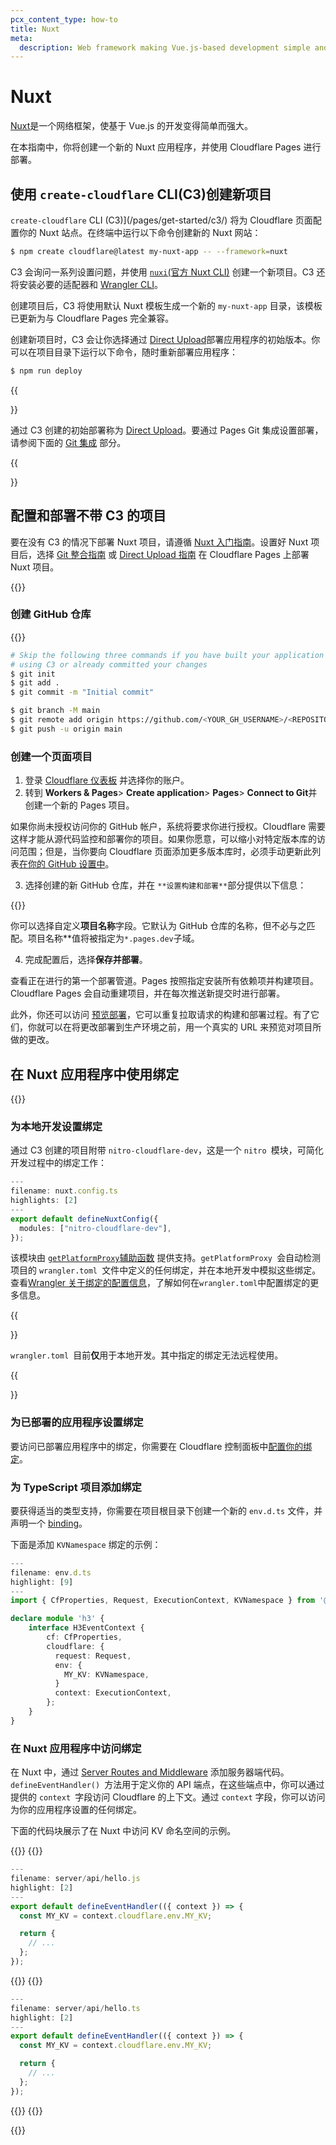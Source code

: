 ```yaml
---
pcx_content_type: how-to
title: Nuxt
meta:
  description: Web framework making Vue.js-based development simple and powerful.
---
```


# Nuxt

[Nuxt](https://nuxt.com)是一个网络框架，使基于 Vue.js 的开发变得简单而强大。

在本指南中，你将创建一个新的 Nuxt 应用程序，并使用 Cloudflare Pages 进行部署。

## 使用 `create-cloudflare` CLI(C3)创建新项目

`create-cloudflare` CLI (C3)](/pages/get-started/c3/) 将为 Cloudflare 页面配置你的 Nuxt 站点。在终端中运行以下命令创建新的 Nuxt 网站：

```sh
$ npm create cloudflare@latest my-nuxt-app -- --framework=nuxt
```

C3 会询问一系列设置问题，并使用 [`nuxi`(官方 Nuxt CLI)](https://github.com/nuxt/cli) 创建一个新项目。C3 还将安装必要的适配器和 [Wrangler CLI](/workers/wrangler/install-and-update/#check-your-wrangler-version)。

创建项目后，C3 将使用默认 Nuxt 模板生成一个新的 `my-nuxt-app` 目录，该模板已更新为与 Cloudflare Pages 完全兼容。

创建新项目时，C3 会让你选择通过 [Direct Upload](/pages/how-to/use-direct-upload-with-continuous-integration/)部署应用程序的初始版本。你可以在项目目录下运行以下命令，随时重新部署应用程序：

```sh
$ npm run deploy
```

{{<Aside type="note" header="Git integration">}}

通过 C3 创建的初始部署称为 [Direct Upload](/pages/get-started/direct-upload/)。要通过 Pages Git 集成设置部署，请参阅下面的 [Git 集成](#git-integration) 部分。

{{</Aside>}}

## 配置和部署不带 C3 的项目

要在没有 C3 的情况下部署 Nuxt 项目，请遵循 [Nuxt 入门指南](https://nuxt.com/docs/getting-started/installation)。设置好 Nuxt 项目后，选择 [Git 整合指南](/pages/get-started/git-integration/) 或 [Direct Upload 指南](/pages/get-started/direct-upload/) 在 Cloudflare Pages 上部署 Nuxt 项目。

{{<render file="/_framework-guides/_git-integration.md">}}

### 创建 GitHub 仓库

{{<render file="/_framework-guides/_create-gh-repo.md">}}

```sh
# Skip the following three commands if you have built your application
# using C3 or already committed your changes
$ git init
$ git add .
$ git commit -m "Initial commit"

$ git branch -M main
$ git remote add origin https://github.com/<YOUR_GH_USERNAME>/<REPOSITORY_NAME>
$ git push -u origin main
```

### 创建一个页面项目

1. 登录 [Cloudflare 仪表板](https://dash.cloudflare.com/) 并选择你的账户。
2. 转到 **Workers & Pages**> **Create application**> **Pages**> **Connect to Git**并创建一个新的 Pages 项目。

如果你尚未授权访问你的 GitHub 帐户，系统将要求你进行授权。Cloudflare 需要这样才能从源代码监控和部署你的项目。如果你愿意，可以缩小对特定版本库的访问范围；但是，当你要向 Cloudflare 页面添加更多版本库时，必须手动更新此列表[在你的 GitHub 设置中](https://github.com/settings/installations)。

3. 选择创建的新 GitHub 仓库，并在 `**设置构建和部署**`部分提供以下信息：

{{<pages-build-preset framework="nuxt-js">}}

你可以选择自定义**项目名称**字段。它默认为 GitHub 仓库的名称，但不必与之匹配。项目名称**值将被指定为`*.pages.dev`子域。

4. 完成配置后，选择**保存并部署**。

查看正在进行的第一个部署管道。Pages 按照指定安装所有依赖项并构建项目。Cloudflare Pages 会自动重建项目，并在每次推送新提交时进行部署。

此外，你还可以访问 [预览部署](/pages/configuration/preview-deployments/)，它可以重复拉取请求的构建和部署过程。有了它们，你就可以在将更改部署到生产环境之前，用一个真实的 URL 来预览对项目所做的更改。

## 在 Nuxt 应用程序中使用绑定

{{<render file="/_framework-guides/_bindings_definition.md">}}

### 为本地开发设置绑定

通过 C3 创建的项目附带 `nitro-cloudflare-dev`，这是一个 `nitro `模块，可简化开发过程中的绑定工作：

```typescript
---
filename: nuxt.config.ts
highlights: [2]
---
export default defineNuxtConfig({
  modules: ["nitro-cloudflare-dev"],
});
```

该模块由 [`getPlatformProxy`辅助函数](/workers/wrangler/api#getplatformproxy) 提供支持。`getPlatformProxy `会自动检测项目的 `wrangler.toml `文件中定义的任何绑定，并在本地开发中模拟这些绑定。查看[Wrangler 关于绑定的配置信息](/workers/wrangler/configuration/#bindings)，了解如何在`wrangler.toml`中配置绑定的更多信息。

{{<Aside type="note">}}

`wrangler.toml `目前**仅**用于本地开发。其中指定的绑定无法远程使用。

{{</Aside>}}

### 为已部署的应用程序设置绑定

要访问已部署应用程序中的绑定，你需要在 Cloudflare 控制面板中[配置你的绑定](/pages/functions/bindings/)。

### 为 TypeScript 项目添加绑定

要获得适当的类型支持，你需要在项目根目录下创建一个新的 `env.d.ts` 文件，并声明一个 [binding](/pages/functions/bindings/)。

下面是添加 `KVNamespace` 绑定的示例：

```ts
---
filename: env.d.ts
highlight: [9]
---
import { CfProperties, Request, ExecutionContext, KVNamespace } from '@cloudflare/workers-types';

declare module 'h3' {
    interface H3EventContext {
        cf: CfProperties,
        cloudflare: {
          request: Request,
          env: {
            MY_KV: KVNamespace,
          }
          context: ExecutionContext,
        };
    }
}
```

### 在 Nuxt 应用程序中访问绑定

在 Nuxt 中，通过 [Server Routes and Middleware](https://nuxt.com/docs/guide/directory-structure/server#server-directory) 添加服务器端代码。`defineEventHandler() `方法用于定义你的 API 端点，在这些端点中，你可以通过提供的 `context `字段访问 Cloudflare 的上下文。通过 `context` 字段，你可以访问为你的应用程序设置的任何绑定。

下面的代码块展示了在 Nuxt 中访问 KV 命名空间的示例。


{{<tabs labels="js | ts">}}
{{<tab label="js" default="true">}}

```javascript
---
filename: server/api/hello.js
highlight: [2]
---
export default defineEventHandler(({ context }) => {
  const MY_KV = context.cloudflare.env.MY_KV;

  return {
    // ...
  };
});
```

{{</tab>}}
{{<tab label="ts">}}

```typescript
---
filename: server/api/hello.ts
highlight: [2]
---
export default defineEventHandler(({ context }) => {
  const MY_KV = context.cloudflare.env.MY_KV;

  return {
    // ...
  };
});
```

{{</tab>}}
{{</tabs>}}

{{<render file="/_framework-guides/_learn-more.md" withParameters="Nuxt">}}